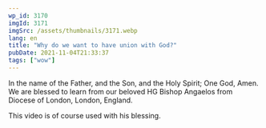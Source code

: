 ```yaml
---
wp_id: 3170
imgId: 3171
imgSrc: /assets/thumbnails/3171.webp
lang: en
title: "Why do we want to have union with God?"
pubDate: 2021-11-04T21:33:37
tags: ["wow"]
---
```


<!-- page: 6 -->

<p>In the name of the Father, and the Son, and the Holy Spirit; One God, Amen. We are blessed to learn from our beloved HG Bishop Angaelos from Diocese of London, London, England.</p>
<p>This video is of course used with his blessing.</p>
<p>&nbsp;</p>
